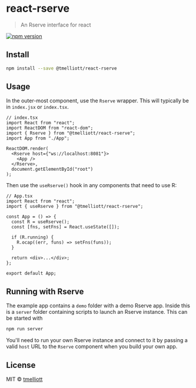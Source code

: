# react-rserve

> An Rserve interface for react

[![npm version](https://badge.fury.io/js/@tmelliott%2Freact-rserve.svg)](https://badge.fury.io/js/@tmelliott%2Freact-rserve)

## Install

```bash
npm install --save @tmelliott/react-rserve
```

## Usage

In the outer-most component, use the `Rserve` wrapper. This will typically be in `index.jsx` or `index.tsx`.

```tsx
// index.tsx
import React from "react";
import ReactDOM from "react-dom";
import { Rserve } from "@tmelliott/react-rserve";
import App from "./App";

ReactDOM.render(
  <Rserve host={"ws://localhost:8081"}>
    <App />
  </Rserve>,
  document.getElementById("root")
);
```

Then use the `useRserve()` hook in any components that need to use R:

```tsx
// App.tsx
import React from "react";
import { useRserve } from "@tmelliott/react-rserve";

const App = () => {
  const R = useRserve();
  const [fns, setFns] = React.useState([]);

  if (R.running) {
    R.ocap((err, funs) => setFns(funs));
  }

  return <div>...</div>;
};

export default App;
```

## Running with Rserve

The example app contains a `demo` folder with a demo Rserve app. Inside this is a `server` folder containing scripts to launch an Rserve instance. This can be started with

```bash
npm run server
```

You'll need to run your own Rserve instance and connect to it by passing a valid `host` URL to the `Rserve` component when you build your own app.

## License

MIT © [tmelliott](https://github.com/tmelliott)
